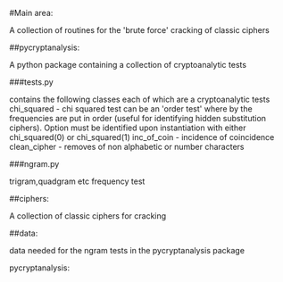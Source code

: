 #Main area:

A collection of routines for the 'brute force' cracking of classic ciphers

##pycryptanalysis:

A python package containing a collection of cryptoanalytic tests

###tests.py 

contains the following classes each of which are a cryptoanalytic tests
chi_squared - chi squared test
can be an 'order test' where by the frequencies are put in order (useful 
for identifying hidden substitution ciphers). Option must be identified
upon instantiation with either chi_squared(0) or chi_squared(1)
inc_of_coin - incidence of coincidence
clean_cipher - removes of non alphabetic or number characters

###ngram.py

trigram,quadgram etc frequency test

##ciphers:

A collection of classic ciphers for cracking

##data:

data needed for the ngram tests in the pycryptanalysis package

pycryptanalysis:






